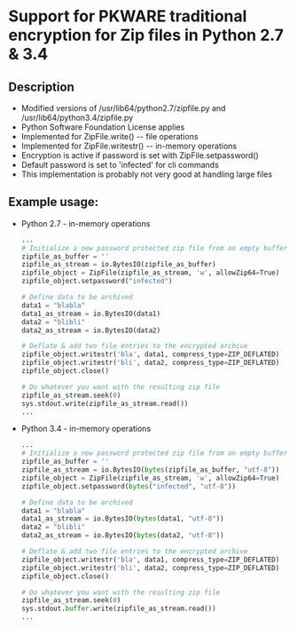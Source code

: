 # Support for PKWARE traditional encryption for Zip files in Python 2.7 & 3.4

## Description

- Modified versions of /usr/lib64/python2.7/zipfile.py and /usr/lib64/python3.4/zipfile.py
- Python Software Foundation License applies
- Implemented for ZipFile.write() -- file operations
- Implemented for ZipFile.writestr() -- in-memory operations
- Encryption is active if password is set with ZipFile.setpassword()
- Default password is set to 'infected' for cli commands
- This implementation is probably not very good at handling large files

## Example usage:

- Python 2.7 - in-memory operations

	```python
	...
	# Initialize a new password protected zip file from an empty buffer
	zipfile_as_buffer = ''
	zipfile_as_stream = io.BytesIO(zipfile_as_buffer)
	zipfile_object = ZipFile(zipfile_as_stream, 'w', allowZip64=True)
	zipfile_object.setpassword("infected")

	# Define data to be archived
	data1 = "blabla"
	data1_as_stream = io.BytesIO(data1)
	data2 = "blibli"
	data2_as_stream = io.BytesIO(data2)

	# Deflate & add two file entries to the encrypted archive
	zipfile_object.writestr('bla', data1, compress_type=ZIP_DEFLATED)
	zipfile_object.writestr('bli', data2, compress_type=ZIP_DEFLATED)
	zipfile_object.close()

	# Do whatever you want with the resulting zip file
	zipfile_as_stream.seek(0)
	sys.stdout.write(zipfile_as_stream.read())
	...
	```

- Python 3.4 - in-memory operations

	```python
	...
	# Initialize a new password protected zip file from an empty buffer
	zipfile_as_buffer = ''
	zipfile_as_stream = io.BytesIO(bytes(zipfile_as_buffer, "utf-8"))
	zipfile_object = ZipFile(zipfile_as_stream, 'w', allowZip64=True)
	zipfile_object.setpassword(bytes("infected", "utf-8"))

	# Define data to be archived
	data1 = "blabla"
	data1_as_stream = io.BytesIO(bytes(data1, "utf-8"))
	data2 = "blibli"
	data2_as_stream = io.BytesIO(bytes(data2, "utf-8"))

	# Deflate & add two file entries to the encrypted archive
	zipfile_object.writestr('bla', data1, compress_type=ZIP_DEFLATED)
	zipfile_object.writestr('bli', data2, compress_type=ZIP_DEFLATED)
	zipfile_object.close()

	# Do whatever you want with the resulting zip file
	zipfile_as_stream.seek(0)
	sys.stdout.buffer.write(zipfile_as_stream.read())
	...
	```
